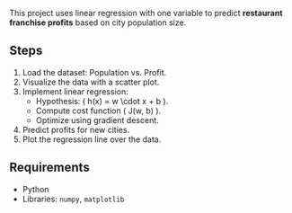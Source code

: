 This project uses linear regression with one variable to predict **restaurant franchise profits** based on city population size.

## Steps
1. Load the dataset: Population vs. Profit.
2. Visualize the data with a scatter plot.
3. Implement linear regression:
   - Hypothesis: \( h(x) = w \cdot x + b \).
   - Compute cost function \( J(w, b) \).
   - Optimize using gradient descent.
4. Predict profits for new cities.
5. Plot the regression line over the data.

## Requirements
- Python  
- Libraries: `numpy`, `matplotlib`
